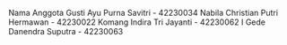 Nama Anggota
Gusti Ayu Purna Savitri - 42230034
Nabila Christian Putri Hermawan - 42230022
Komang Indira Tri Jayanti - 42230062
I Gede Danendra Suputra - 42230063
